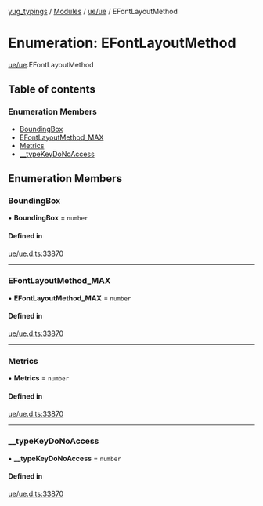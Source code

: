 [yug_typings](../README.md) / [Modules](../modules.md) / [ue/ue](../modules/ue_ue.md) / EFontLayoutMethod

# Enumeration: EFontLayoutMethod

[ue/ue](../modules/ue_ue.md).EFontLayoutMethod

## Table of contents

### Enumeration Members

- [BoundingBox](ue_ue.EFontLayoutMethod.md#boundingbox)
- [EFontLayoutMethod\_MAX](ue_ue.EFontLayoutMethod.md#efontlayoutmethod_max)
- [Metrics](ue_ue.EFontLayoutMethod.md#metrics)
- [\_\_typeKeyDoNoAccess](ue_ue.EFontLayoutMethod.md#__typekeydonoaccess)

## Enumeration Members

### BoundingBox

• **BoundingBox** = `number`

#### Defined in

[ue/ue.d.ts:33870](https://github.com/YugMetaverse/yug_typings/blob/25cad34/ue/ue.d.ts#L33870)

___

### EFontLayoutMethod\_MAX

• **EFontLayoutMethod\_MAX** = `number`

#### Defined in

[ue/ue.d.ts:33870](https://github.com/YugMetaverse/yug_typings/blob/25cad34/ue/ue.d.ts#L33870)

___

### Metrics

• **Metrics** = `number`

#### Defined in

[ue/ue.d.ts:33870](https://github.com/YugMetaverse/yug_typings/blob/25cad34/ue/ue.d.ts#L33870)

___

### \_\_typeKeyDoNoAccess

• **\_\_typeKeyDoNoAccess** = `number`

#### Defined in

[ue/ue.d.ts:33870](https://github.com/YugMetaverse/yug_typings/blob/25cad34/ue/ue.d.ts#L33870)
